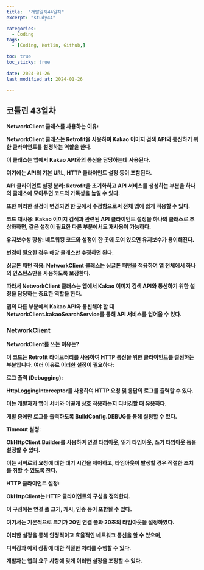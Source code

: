```yaml
---
title:  "개발일지44일차" 
excerpt: "study44"

categories:
  - Coding
tags:
  - [Coding, Kotlin, Github,]

toc: true
toc_sticky: true
 
date: 2024-01-26
last_modified_at: 2024-01-26

---
```

## 코틀린 43일차

**NetworkClient 클래스를 사용하는 이유:**

**NetworkClient 클래스는 Retrofit을 사용하여 Kakao 이미지 검색 API와 통신하기 위한 클라이언트를 설정하는 역할을 한다.**

**이 클래스는 앱에서 Kakao API와의 통신을 담당하는데 사용된다.**

**여기에는 API의 기본 URL, HTTP 클라이언트 설정 등이 포함된다.**

**API 클라이언트 설정 분리: Retrofit을 초기화하고 API 서비스를 생성하는 부분을 하나의 클래스에 모아두면 코드의 가독성을 높일 수 있다.**

**또한 이러한 설정이 변경되면 한 곳에서 수정함으로써 전체 앱에 쉽게 적용할 수 있다.**

**코드 재사용: Kakao 이미지 검색과 관련된 API 클라이언트 설정을 하나의 클래스로 추상화하면, 같은 설정이 필요한 다른 부분에서도 재사용이 가능하다.**

**유지보수성 향상: 네트워킹 코드와 설정이 한 곳에 모여 있으면 유지보수가 용이해진다.** 

**변경이 필요한 경우 해당 클래스만 수정하면 된다.**

**싱글톤 패턴 적용: NetworkClient 클래스는 싱글톤 패턴을 적용하여 앱 전체에서 하나의 인스턴스만을 사용하도록 보장한다.**

**따라서 NetworkClient 클래스는 앱에서 Kakao 이미지 검색 API와 통신하기 위한 설정을 담당하는 중요한 역할을 한다.**

**앱의 다른 부분에서 Kakao API와 통신해야 할 때 NetworkClient.kakaoSearchService를 통해 API 서비스를 얻어올 수 있다.**

### NetworkClient


**NetworkClient를 쓰는 이유는?**

**이 코드는 Retrofit 라이브러리를 사용하여 HTTP 통신을 위한 클라이언트를 설정하는 부분입니다. 여러 이유로 이러한 설정이 필요하다:**

**로그 출력 (Debugging):**

**HttpLoggingInterceptor를 사용하여 HTTP 요청 및 응답의 로그를 출력할 수 있다.**

**이는 개발자가 앱이 서버와 어떻게 상호 작용하는지 디버깅할 때 유용하다.**

**개발 중에만 로그를 출력하도록 BuildConfig.DEBUG를 통해 설정할 수 있다.**

**Timeout 설정:**

**OkHttpClient.Builder를 사용하여 연결 타임아웃, 읽기 타임아웃, 쓰기 타임아웃 등을 설정할 수 있다.**

**이는 서버로의 요청에 대한 대기 시간을 제어하고, 타임아웃이 발생할 경우 적절한 조치를 취할 수 있도록 한다.**

**HTTP 클라이언트 설정:**

**OkHttpClient는 HTTP 클라이언트의 구성을 정의한다.**

**이 구성에는 연결 풀 크기, 캐시, 인증 등이 포함될 수 있다.**

**여기서는 기본적으로 크기가 20인 연결 풀과 20초의 타임아웃을 설정하였다.**

**이러한 설정을 통해 안정적이고 효율적인 네트워크 통신을 할 수 있으며,**

**디버깅과 예외 상황에 대한 적절한 처리를 수행할 수 있다.** 

**개발자는 앱의 요구 사항에 맞게 이러한 설정을 조정할 수 있다.**
